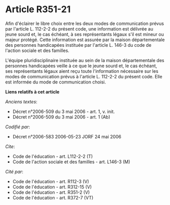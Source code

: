 # Article R351-21

Afin d'éclairer le libre choix entre les deux modes de communication prévus par l'article L. 112-2-2 du présent code, une
information est délivrée au jeune sourd et, le cas échéant, à ses représentants légaux s'il est mineur ou majeur protégé.
Cette information est assurée par la maison départementale des personnes handicapées instituée par l'article L. 146-3 du code
de l'action sociale et des familles. 

L'équipe pluridisciplinaire instituée au sein de la maison départementale des personnes handicapées veille à ce que le jeune
sourd et, le cas échéant, ses représentants légaux aient reçu toute l'information nécessaire sur les modes de communication
prévus à l'article L. 112-2-2 du présent code. Elle est informée du mode de communication choisi.

**Liens relatifs à cet article**

_Anciens textes_:

  - Décret n°2006-509 du 3 mai 2006 - art. 1, v. init.
  - Décret n°2006-509 du 3 mai 2006 - art. 1 (Ab)

_Codifié par_:

  - Décret n°2006-583 2006-05-23 JORF 24 mai 2006

_Cite_:

  - Code de l'éducation - art. L112-2-2 (T)
  - Code de l'action sociale et des familles - art. L146-3 (M)

_Cité par_:

  - Code de l'éducation - art. R112-3 (V)
  - Code de l'éducation - art. R312-15 (V)
  - Code de l'éducation - art. R351-2 (V)
  - Code de l'éducation - art. R372-7 (VT)
